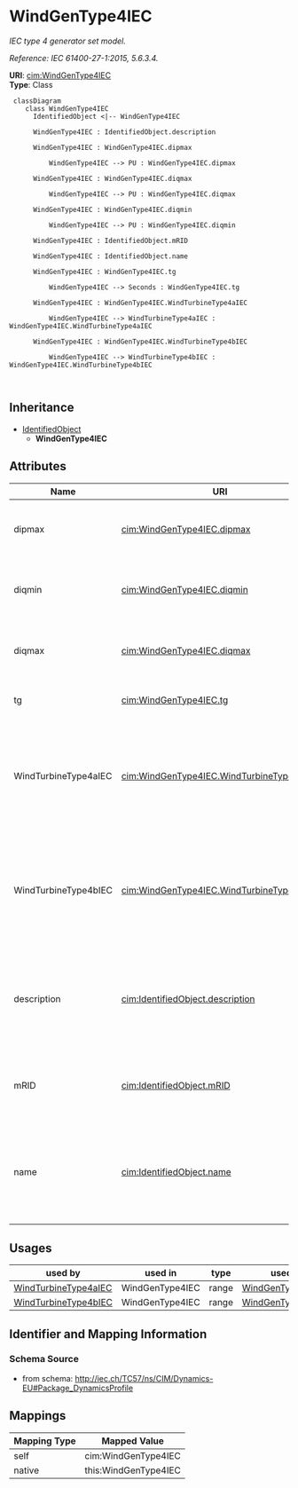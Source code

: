 # WindGenType4IEC


_IEC type 4 generator set model._

_Reference: IEC 61400-27-1:2015, 5.6.3.4._





**URI**: [cim:WindGenType4IEC](http://iec.ch/TC57/CIM100#WindGenType4IEC)<br />
**Type**: Class




```mermaid
 classDiagram
    class WindGenType4IEC
      IdentifiedObject <|-- WindGenType4IEC
      
      WindGenType4IEC : IdentifiedObject.description
        
      WindGenType4IEC : WindGenType4IEC.dipmax
        
          WindGenType4IEC --> PU : WindGenType4IEC.dipmax
        
      WindGenType4IEC : WindGenType4IEC.diqmax
        
          WindGenType4IEC --> PU : WindGenType4IEC.diqmax
        
      WindGenType4IEC : WindGenType4IEC.diqmin
        
          WindGenType4IEC --> PU : WindGenType4IEC.diqmin
        
      WindGenType4IEC : IdentifiedObject.mRID
        
      WindGenType4IEC : IdentifiedObject.name
        
      WindGenType4IEC : WindGenType4IEC.tg
        
          WindGenType4IEC --> Seconds : WindGenType4IEC.tg
        
      WindGenType4IEC : WindGenType4IEC.WindTurbineType4aIEC
        
          WindGenType4IEC --> WindTurbineType4aIEC : WindGenType4IEC.WindTurbineType4aIEC
        
      WindGenType4IEC : WindGenType4IEC.WindTurbineType4bIEC
        
          WindGenType4IEC --> WindTurbineType4bIEC : WindGenType4IEC.WindTurbineType4bIEC
        
      
```





## Inheritance
* [IdentifiedObject](IdentifiedObject.md)
    * **WindGenType4IEC**



## Attributes


| Name | URI | Cardinality and Range | Description | Inheritance |
| ---  | --- | --- | --- | --- |
| dipmax | [cim:WindGenType4IEC.dipmax](http://iec.ch/TC57/CIM100#WindGenType4IEC.dipmax) | 1..1 <br />  [PU](PU.md)  | Maximum active current ramp rate (<i>di</i><i><sub>pmax</sub></i>) | direct |
| diqmin | [cim:WindGenType4IEC.diqmin](http://iec.ch/TC57/CIM100#WindGenType4IEC.diqmin) | 1..1 <br />  [PU](PU.md)  | Minimum reactive current ramp rate (<i>di</i><i><sub>qmin</sub></i>) | direct |
| diqmax | [cim:WindGenType4IEC.diqmax](http://iec.ch/TC57/CIM100#WindGenType4IEC.diqmax) | 1..1 <br />  [PU](PU.md)  | Maximum reactive current ramp rate (<i>di</i><i><sub>qmax</sub></i>) | direct |
| tg | [cim:WindGenType4IEC.tg](http://iec.ch/TC57/CIM100#WindGenType4IEC.tg) | 1..1 <br />  [Seconds](Seconds.md)  | Time constant (<i>T</i><i><sub>g</sub></i>) (&gt;= 0) | direct |
| WindTurbineType4aIEC | [cim:WindGenType4IEC.WindTurbineType4aIEC](http://iec.ch/TC57/CIM100#WindGenType4IEC.WindTurbineType4aIEC) | 0..1 <br />  [WindTurbineType4aIEC](WindTurbineType4aIEC.md)  | Wind turbine type 4A model with which this wind generator type 4 model is ass... | direct |
| WindTurbineType4bIEC | [cim:WindGenType4IEC.WindTurbineType4bIEC](http://iec.ch/TC57/CIM100#WindGenType4IEC.WindTurbineType4bIEC) | 0..1 <br />  [WindTurbineType4bIEC](WindTurbineType4bIEC.md)  | Wind turbine type 4B model with which this wind generator type 4 model is ass... | direct |
| description | [cim:IdentifiedObject.description](http://iec.ch/TC57/CIM100#IdentifiedObject.description) | 0..1 <br />  string  | The description is a free human readable text describing or naming the object | [IdentifiedObject](IdentifiedObject.md) |
| mRID | [cim:IdentifiedObject.mRID](http://iec.ch/TC57/CIM100#IdentifiedObject.mRID) | 1..1 <br />  string  | Master resource identifier issued by a model authority | [IdentifiedObject](IdentifiedObject.md) |
| name | [cim:IdentifiedObject.name](http://iec.ch/TC57/CIM100#IdentifiedObject.name) | 0..1 <br />  string  | The name is any free human readable and possibly non unique text naming the o... | [IdentifiedObject](IdentifiedObject.md) |





## Usages

| used by | used in | type | used |
| ---  | --- | --- | --- |
| [WindTurbineType4aIEC](WindTurbineType4aIEC.md) | WindGenType4IEC | range | [WindGenType4IEC](WindGenType4IEC.md) |
| [WindTurbineType4bIEC](WindTurbineType4bIEC.md) | WindGenType4IEC | range | [WindGenType4IEC](WindGenType4IEC.md) |






## Identifier and Mapping Information







### Schema Source


* from schema: http://iec.ch/TC57/ns/CIM/Dynamics-EU#Package_DynamicsProfile





## Mappings

| Mapping Type | Mapped Value |
| ---  | ---  |
| self | cim:WindGenType4IEC |
| native | this:WindGenType4IEC |




